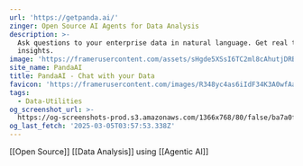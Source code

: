 ```yaml
---
url: 'https://getpanda.ai/'
zinger: Open Source AI Agents for Data Analysis
description: >-
  Ask questions to your enterprise data in natural language. Get real time data
  insights.
image: 'https://framerusercontent.com/assets/sHgde5XSsI6TC2ml8cAhutjDRB0.png'
site_name: PandaAI
title: PandaAI - Chat with your Data
favicon: 'https://framerusercontent.com/images/R348yc4as6iIdF34K3A0wfAa9Y.png'
tags:
  - Data-Utilities
og_screenshot_url: >-
  https://og-screenshots-prod.s3.amazonaws.com/1366x768/80/false/ba7a0f941d05b93774de21b8fb035d34839c5ebec8e5c61d1684fe3a4428f4bf.jpeg
og_last_fetch: '2025-03-05T03:57:53.338Z'
---
```

[[Open Source]] [[Data Analysis]] using [[Agentic AI]]


